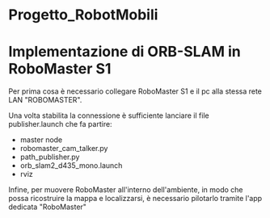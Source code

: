 # Progetto_RobotMobili

# Implementazione di ORB-SLAM in RoboMaster S1

Per prima cosa è necessario collegare RoboMaster S1 e il pc alla stessa rete LAN "ROBOMASTER".

Una volta stabilita la connessione è sufficiente lanciare il file publisher.launch che fa partire:
 - master node
 - robomaster_cam_talker.py
 - path_publisher.py
 - orb_slam2_d435_mono.launch
 - rviz

Infine, per muovere RoboMaster all'interno dell'ambiente, in modo che possa ricostruire la mappa e localizzarsi, è necessario pilotarlo tramite l'app dedicata "RoboMaster"
